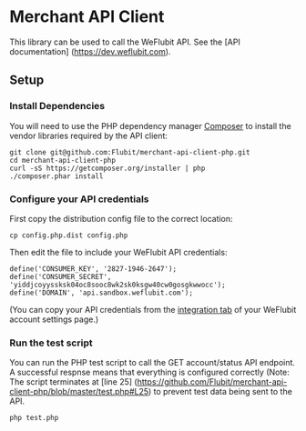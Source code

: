 Merchant API Client
===================

This library can be used to call the WeFlubit API. See the [API documentation] (https://dev.weflubit.com).

## Setup

### Install Dependencies

You will need to use the PHP dependency manager [Composer](https://getcomposer.org) to install the vendor libraries required by the API client:

```
git clone git@github.com:Flubit/merchant-api-client-php.git
cd merchant-api-client-php
curl -sS https://getcomposer.org/installer | php
./composer.phar install
```

### Configure your API credentials

First copy the distribution config file to the correct location:

```
cp config.php.dist config.php
```

Then edit the file to include your WeFlubit API credentials:

```
define('CONSUMER_KEY', '2827-1946-2647');
define('CONSUMER_SECRET', 'yiddjcoyyssksk04oc8sooc8wk2sk0ksgw40cw0gosgkwwocc');
define('DOMAIN', 'api.sandbox.weflubit.com');

```
(You can copy your API credentials from the [integration tab](https://weflubit.com/merchant#/settings/integration) of your WeFlubit account settings page.)

### Run the test script

You can run the PHP test script to call the GET account/status API endpoint. A successful respnse means that everything is configured correctly (Note: The script terminates at [line 25] (https://github.com/Flubit/merchant-api-client-php/blob/master/test.php#L25) to prevent test data being sent to the API. 

```
php test.php
```
